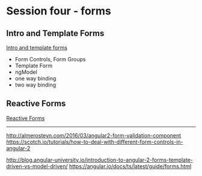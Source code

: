 # Session four - forms

## Intro and Template Forms
[Intro and template forms](page1.md)

* Form Controls, Form Groups
* Template Form
* ngModel
* one way binding
* two way binding



## Reactive Forms

[Reactive Forms](page2.md)


-----------

http://almerosteyn.com/2016/03/angular2-form-validation-component
https://scotch.io/tutorials/how-to-deal-with-different-form-controls-in-angular-2



http://blog.angular-university.io/introduction-to-angular-2-forms-template-driven-vs-model-driven/
https://angular.io/docs/ts/latest/guide/forms.html

